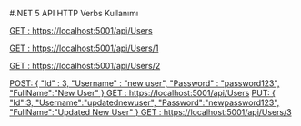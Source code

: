#.NET 5 API HTTP Verbs Kullanımı

[GET : https://localhost:5001/api/Users](https://github.com/141-Gelecek-Varlik-FullStack-Bootcamp/net-5-api-httpverbs-kullanimi-burak-kilic/blob/main/Postman%20Responses/httpget%20-%20response.json)

[GET : https://localhost:5001/api/Users/1](https://github.com/141-Gelecek-Varlik-FullStack-Bootcamp/net-5-api-httpverbs-kullanimi-burak-kilic/blob/main/Postman%20Responses/httpget%20id1%20-%20response.json)

[GET : https://localhost:5001/api/Users/2](https://github.com/141-Gelecek-Varlik-FullStack-Bootcamp/net-5-api-httpverbs-kullanimi-burak-kilic/blob/main/Postman%20Responses/httpget%20id1%20-%20response.json)

[POST:
{
  "Id" : 3,
  "Username" : "new user",
  "Password" : "password123",
  "FullName":"New User"
} 
GET : https://localhost:5001/api/Users](https://github.com/141-Gelecek-Varlik-FullStack-Bootcamp/net-5-api-httpverbs-kullanimi-burak-kilic/blob/main/Postman%20Responses/httpget%20post%20newuser%20-%20response.json)
[PUT:
{
  "Id":3,
  "Username":"updatednewuser",
  "Password":"newpassword123",
  "FullName":"Updated New User"
}
GET : https://localhost:5001/api/Users/3](https://github.com/141-Gelecek-Varlik-FullStack-Bootcamp/net-5-api-httpverbs-kullanimi-burak-kilic/blob/main/Postman%20Responses/httpget%20put%20updateduser%20response.json)
